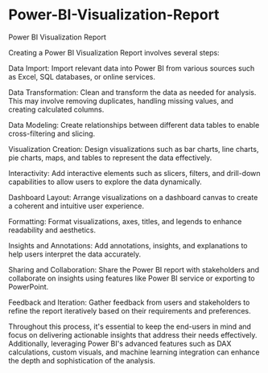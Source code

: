 # Power-BI-Visualization-Report
Power BI Visualization Report

Creating a Power BI Visualization Report involves several steps:

Data Import: Import relevant data into Power BI from various sources such as Excel, SQL databases, or online services.

Data Transformation: Clean and transform the data as needed for analysis. This may involve removing duplicates, handling missing values, and creating calculated columns.

Data Modeling: Create relationships between different data tables to enable cross-filtering and slicing.

Visualization Creation: Design visualizations such as bar charts, line charts, pie charts, maps, and tables to represent the data effectively.

Interactivity: Add interactive elements such as slicers, filters, and drill-down capabilities to allow users to explore the data dynamically.

Dashboard Layout: Arrange visualizations on a dashboard canvas to create a coherent and intuitive user experience.

Formatting: Format visualizations, axes, titles, and legends to enhance readability and aesthetics.

Insights and Annotations: Add annotations, insights, and explanations to help users interpret the data accurately.

Sharing and Collaboration: Share the Power BI report with stakeholders and collaborate on insights using features like Power BI service or exporting to PowerPoint.

Feedback and Iteration: Gather feedback from users and stakeholders to refine the report iteratively based on their requirements and preferences.

Throughout this process, it's essential to keep the end-users in mind and focus on delivering actionable insights that address their needs effectively. Additionally, leveraging Power BI's advanced features such as DAX calculations, custom visuals, and machine learning integration can enhance the depth and sophistication of the analysis.
